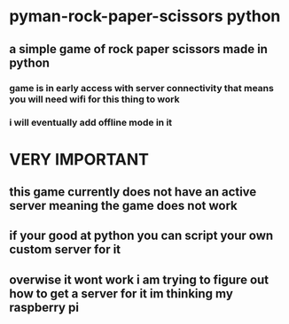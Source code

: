 # pyman-rock-paper-scissors python
## a simple game of rock paper scissors made in python

### game is in early access with server connectivity that means you will need wifi for this thing to work
### i will eventually add offline mode in it 
# VERY IMPORTANT
## this game currently does not have an active server meaning the game does not work
## if your good at python you can script your own custom server for it
## overwise it wont work i am trying to figure out how to get a server for it im thinking my raspberry pi
